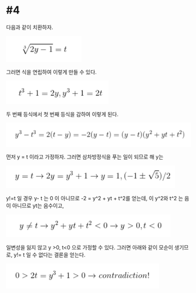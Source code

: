 # #4

다음과 같이 치환하자.

![sub](/imgs/4_1.PNG)

그러면 식을 연립하여 이렇게 만들 수 있다.

![con](/imgs/4_2.PNG)

두 번째 등식에서 첫 번째 등식을 감하여 이렇게 된다.

![res](/imgs/4_3.PNG)

먼저 y = t 이라고 가정하자. 그러면 삼차방정식을 푸는 일이 되므로 해 y는

![eq](/imgs/4_4.PNG)

y!=t 일 경우 y- t 는 0 이 아니므로 -2 = y^2 + yt + t^2를 얻는데, 이 y^2와 t^2 는 음이 아니므로 yt는 음수이고,

![sup](/imgs/4_5.PNG)

일변성을 잃지 않고 y >0, t<0 으로 가정할 수 있다. 그러면 아래와 같이 모순이 생기므로, y!= t 일 수 없다는 결론을 얻는다.

![fin](/imgs/4_fin.PNG)
